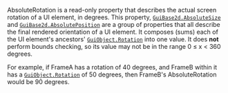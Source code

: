 AbsoluteRotation is a read-only property that describes the actual screen
rotation of a UI element, in degrees. This property,
[`GuiBase2d.AbsoluteSize`](https://create.roblox.com/docs/reference/engine/classes/GuiBase2d#AbsoluteSize) and [`GuiBase2d.AbsolutePosition`](https://create.roblox.com/docs/reference/engine/classes/GuiBase2d#AbsolutePosition) are
a group of properties that all describe the final rendered orientation of
a UI element. It composes (sums) each of the UI element's ancestors'
[`GuiObject.Rotation`](https://create.roblox.com/docs/reference/engine/classes/GuiObject#Rotation) into one value. It does **not** perform bounds
checking, so its value may not be in the range 0 ≤ x < 360 degrees.

For example, if FrameA has a rotation of 40 degrees, and FrameB within it
has a [`GuiObject.Rotation`](https://create.roblox.com/docs/reference/engine/classes/GuiObject#Rotation) of 50 degrees, then FrameB's
AbsoluteRotation would be 90 degrees.